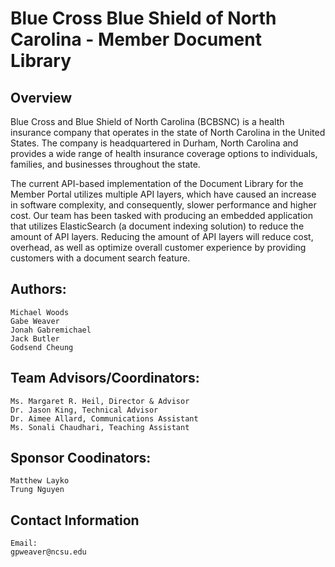 # Blue Cross Blue Shield of North Carolina - Member Document Library

## Overview

Blue Cross and Blue Shield of North Carolina (BCBSNC) is a health insurance company that operates in the state of North Carolina in the United States. The company is headquartered in Durham, North Carolina and provides a wide range of health insurance coverage options to individuals, families, and businesses throughout the state.

The current API-based implementation of the Document Library for the Member Portal utilizes multiple API layers, which have caused an increase in software complexity, and consequently, slower performance and higher cost. Our team has been tasked with producing an embedded application that utilizes ElasticSearch (a document indexing solution) to reduce the amount of API layers. Reducing the amount of API layers will reduce cost, overhead, as well as optimize overall customer experience by providing customers with a document search feature.

## Authors:
    Michael Woods
    Gabe Weaver
    Jonah Gabremichael
    Jack Butler
    Godsend Cheung

## Team Advisors/Coordinators:
    Ms. Margaret R. Heil, Director & Advisor
    Dr. Jason King, Technical Advisor
    Dr. Aimee Allard, Communications Assistant
    Ms. Sonali Chaudhari, Teaching Assistant

## Sponsor Coodinators:
    Matthew Layko
    Trung Nguyen

## Contact Information
    Email:
    gpweaver@ncsu.edu

